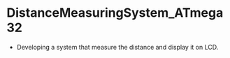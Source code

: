 # DistanceMeasuringSystem_ATmega32
- Developing a system that measure the distance and display it on LCD.
